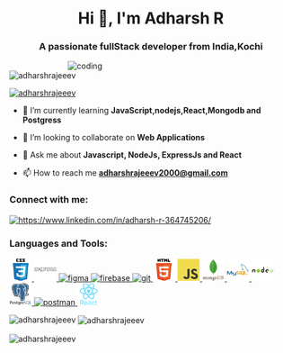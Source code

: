 <h1 align="center">Hi 👋, I'm Adharsh R</h1>
<h3 align="center">A passionate fullStack developer from India,Kochi</h3>
<img align="right" alt="coding" width="400" src="https://www.google.com/url?sa=i&url=https%3A%2F%2Fcontent.techgig.com%2Ftechnology%2F4-myths-that-non-programmers-have-about-programming%2Farticleshow%2F76173307.cms&psig=AOvVaw2sTD8dtG-d4kxLROT7WVj-&ust=1676475649996000&source=images&cd=vfe&ved=0CBAQjRxqFwoTCNCYvc-slf0CFQAAAAAdAAAAABAS">

<p align="left"> <img src="https://komarev.com/ghpvc/?username=adharshrajeeev&label=Profile%20views&color=0e75b6&style=flat" alt="adharshrajeeev" /> </p>

<p align="left"> <a href="https://github.com/ryo-ma/github-profile-trophy"><img src="https://github-profile-trophy.vercel.app/?username=adharshrajeeev" alt="adharshrajeeev" /></a> </p>

- 🌱 I’m currently learning **JavaScript,nodejs,React,Mongodb and Postgress**

- 👯 I’m looking to collaborate on **Web Applications**

- 💬 Ask me about **Javascript, NodeJs, ExpressJs and React**

- 📫 How to reach me **adharshrajeeev2000@gmail.com**

<h3 align="left">Connect with me:</h3>
<p align="left">
<a href="https://linkedin.com/in/https://www.linkedin.com/in/adharsh-r-364745206/" target="blank"><img align="center" src="https://raw.githubusercontent.com/rahuldkjain/github-profile-readme-generator/master/src/images/icons/Social/linked-in-alt.svg" alt="https://www.linkedin.com/in/adharsh-r-364745206/" height="30" width="40" /></a>
</p>

<h3 align="left">Languages and Tools:</h3>
<p align="left"> <a href="https://www.w3schools.com/css/" target="_blank" rel="noreferrer"> <img src="https://raw.githubusercontent.com/devicons/devicon/master/icons/css3/css3-original-wordmark.svg" alt="css3" width="40" height="40"/> </a> <a href="https://expressjs.com" target="_blank" rel="noreferrer"> <img src="https://raw.githubusercontent.com/devicons/devicon/master/icons/express/express-original-wordmark.svg" alt="express" width="40" height="40"/> </a> <a href="https://www.figma.com/" target="_blank" rel="noreferrer"> <img src="https://www.vectorlogo.zone/logos/figma/figma-icon.svg" alt="figma" width="40" height="40"/> </a> <a href="https://firebase.google.com/" target="_blank" rel="noreferrer"> <img src="https://www.vectorlogo.zone/logos/firebase/firebase-icon.svg" alt="firebase" width="40" height="40"/> </a> <a href="https://git-scm.com/" target="_blank" rel="noreferrer"> <img src="https://www.vectorlogo.zone/logos/git-scm/git-scm-icon.svg" alt="git" width="40" height="40"/> </a> <a href="https://www.w3.org/html/" target="_blank" rel="noreferrer"> <img src="https://raw.githubusercontent.com/devicons/devicon/master/icons/html5/html5-original-wordmark.svg" alt="html5" width="40" height="40"/> </a> <a href="https://developer.mozilla.org/en-US/docs/Web/JavaScript" target="_blank" rel="noreferrer"> <img src="https://raw.githubusercontent.com/devicons/devicon/master/icons/javascript/javascript-original.svg" alt="javascript" width="40" height="40"/> </a> <a href="https://www.mongodb.com/" target="_blank" rel="noreferrer"> <img src="https://raw.githubusercontent.com/devicons/devicon/master/icons/mongodb/mongodb-original-wordmark.svg" alt="mongodb" width="40" height="40"/> </a> <a href="https://www.mysql.com/" target="_blank" rel="noreferrer"> <img src="https://raw.githubusercontent.com/devicons/devicon/master/icons/mysql/mysql-original-wordmark.svg" alt="mysql" width="40" height="40"/> </a> <a href="https://nodejs.org" target="_blank" rel="noreferrer"> <img src="https://raw.githubusercontent.com/devicons/devicon/master/icons/nodejs/nodejs-original-wordmark.svg" alt="nodejs" width="40" height="40"/> </a> <a href="https://www.postgresql.org" target="_blank" rel="noreferrer"> <img src="https://raw.githubusercontent.com/devicons/devicon/master/icons/postgresql/postgresql-original-wordmark.svg" alt="postgresql" width="40" height="40"/> </a> <a href="https://postman.com" target="_blank" rel="noreferrer"> <img src="https://www.vectorlogo.zone/logos/getpostman/getpostman-icon.svg" alt="postman" width="40" height="40"/> </a> <a href="https://reactjs.org/" target="_blank" rel="noreferrer"> <img src="https://raw.githubusercontent.com/devicons/devicon/master/icons/react/react-original-wordmark.svg" alt="react" width="40" height="40"/> </a> </p>

<p><img align="left" src="https://github-readme-stats.vercel.app/api/top-langs?username=adharshrajeeev&show_icons=true&locale=en&layout=compact" alt="adharshrajeeev" /></p>

<p>&nbsp;<img align="center" src="https://github-readme-stats.vercel.app/api?username=adharshrajeeev&show_icons=true&locale=en" alt="adharshrajeeev" /></p>

<p><img align="center" src="https://github-readme-streak-stats.herokuapp.com/?user=adharshrajeeev&" alt="adharshrajeeev" /></p>

